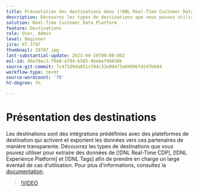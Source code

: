 ```yaml
---
title: Présentation des destinations dans [!DNL Real-Time Customer Data Platform] et [!DNL Experience Platform]
description: Découvrez les types de destinations que vous pouvez utiliser pour extraire des données de  [!DNL Real-Time CDP], [!DNL Experience Platform], and [!DNL Tags] afin de prendre en charge un large éventail de cas d’utilisation.
solution: Real-Time Customer Data Platform
feature: Destinations
role: User, Admin
level: Beginner
jira: KT-3797
thumbnail: 29707.jpg
last-substantial-update: 2023-09-20T00:00:00Z
exl-id: d6e78ec2-f9e0-4794-b585-9bebef9b036b
source-git-commit: 7c471d9da851c594c33e00473a04996fd247bb84
workflow-type: tm+mt
source-wordcount: '78'
ht-degree: 3%

---
```


# Présentation des destinations

Les destinations sont des intégrations prédéfinies avec des plateformes de destination qui activent et exportent les données vers ces partenaires de manière transparente. Découvrez les types de destinations que vous pouvez utiliser pour extraire des données de [!DNL Real-Time CDP], [!DNL Experience Platform] et [!DNL Tags] afin de prendre en charge un large éventail de cas d’utilisation. Pour plus d’informations, consultez la [documentation](https://experienceleague.adobe.com/docs/experience-platform/destinations/home.html?lang=fr).

>[!VIDEO](https://video.tv.adobe.com/v/29707?learn=on)

